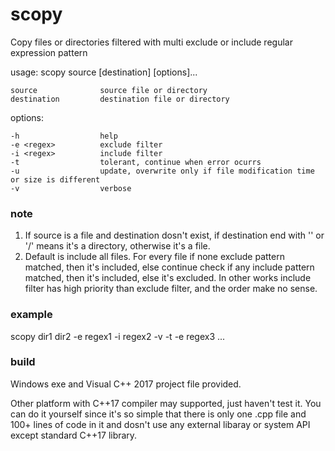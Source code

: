 # scopy
Copy files or directories filtered with multi exclude or include regular expression pattern

usage: scopy source [destination] [options]...

    source              source file or directory
    destination         destination file or directory

options:

    -h                  help
    -e <regex>          exclude filter
    -i <regex>          include filter
    -t                  tolerant, continue when error ocurrs
    -u                  update, overwrite only if file modification time or size is different
    -v                  verbose

### note
1. If source is a file and destination dosn't exist, if destination end with '\' or '/' means
it's a directory, otherwise it's a file.
2. Default is include all files. For every file if none exclude pattern matched, then it's 
included, else continue check if any include pattern matched, then it's included, else it's 
excluded. In other works include filter has high priority than exclude filter, and the order
make no sense.

### example
scopy dir1 dir2 -e regex1 -i regex2 -v -t -e regex3 ...

### build
Windows exe and Visual C++ 2017 project file provided.

Other platform with C++17 compiler may supported, just haven't test it. You can do it yourself
since it's so simple that there is only one .cpp file and 100+ lines of code in it and dosn't
use any external libaray or system API except standard C++17 library.